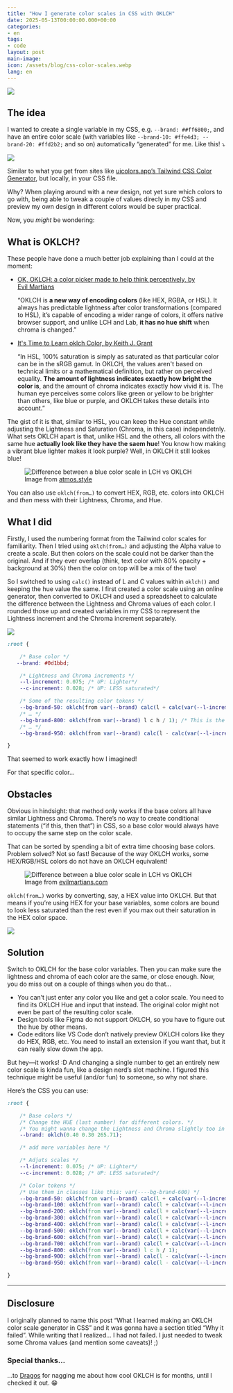 ```yaml
---
title: "How I generate color scales in CSS with OKLCH"
date: 2025-05-13T00:00:00.000+00:00
categories:
- en
tags:
- code
layout: post
main-image: 
icon: /assets/blog/css-color-scales.webp
lang: en
---
```


![](/assets/anna-color-scale-css.webp)

## The idea

I wanted to create a single variable in my CSS, e.g. `--brand: ##ff6800;`, and have an entire color scale (with variables like `--brand-10: #ffe4d3; --brand-20: #ffd2b2;` and so on) automatically “generated” for me. Like this! ⤵︎

![](/assets/color-scale-example.webp)

Similar to what you get from sites like [uicolors.app’s Tailwind CSS Color Generator](https://uicolors.app/generate), but locally, in your CSS file. 

Why? When playing around with a new design, not yet sure which colors to go with, being able to tweak a couple of values direcly in my CSS and preview my own design in different colors would be super practical.

Now, you *might* be wondering:

## What is OKLCH?

These people have done a much better job explaining than I could at the moment:

- [OK, OKLCH: a color picker made to help think perceptively, by Evil&nbsp;Martians](https://evilmartians.com/chronicles/oklch-a-color-picker-made-to-help-think-perceptively)

    “OKLCH is **a new way of encoding colors** (like HEX, RGBA, or HSL). It always has predictable lightness after color transformations (compared to HSL), it’s capable of encoding a wider range of colors, it offers native browser support, and unlike LCH and Lab, **it has no hue shift** when chroma is&nbsp;changed.”

- [It's Time to Learn oklch Color, by Keith J. Grant](https://keithjgrant.com/posts/2023/04/its-time-to-learn-oklch-color/)

    “In HSL, 100% saturation is simply as saturated as that particular color can be in the sRGB gamut. In OKLCH, the values aren't based on technical limits or a mathematical definition, but rather on perceived equality. **The amount of lightness indicates exactly how bright the color is**, and the amount of chroma indicates exactly how vivid it is. The human eye perceives some colors like green or yellow to be brighter than others, like blue or purple, and OKLCH takes these details into account.”

The gist of it is that, similar to HSL, you can keep the Hue constant while adjusting the Lightness and Saturation (Chroma, in this case) independetnly. What sets OKLCH apart is that, unlike HSL and the others, all colors with the same hue **actually look like they have the saem hue**! You know how making a vibrant blue lighter makes it look purple? Well, in OKLCH it still lookes blue! 

<figure>
  <img
    src="/assets/blue-hue-difference-atmos.webp"
    alt="Difference between a blue color scale in LCH vs OKLCH" />
  <figcaption>Image from <a href="https://atmos.style/blog/lch-vs-oklch">atmos.style</a></figcaption>
</figure>

You can also use `oklch(from…)` to convert HEX, RGB, etc. colors into OKLCH and *then* mess with their Lightness, Chroma, and Hue.

## What I did

Firstly, I used the numbering format from the Tailwind color scales for familiarity.
Then I tried using `oklch(from…)` and adjusting the Alpha value to create a scale. But then colors on the scale could not be darker than the original. And if they ever overlap (think, text color with 80% opacity + background at 30%) then the color on top will be a mix of the two!

So I switched to using `calc()` instead of L and C values within `oklch()` and keeping the hue value the same.
I first created a color scale using an online generator, then converted to OKLCH and used a spreadsheet to calculate the difference between the Lightness and Chroma values of each color. I rounded those up and created variables in my CSS to represent the Lightness increment and the Chroma increment separately.

![](/assets/color-scale-excel.webp)

```scss
:root {

    /* Base color */
   --brand: #0d1bbd;

    /* Lightness and Chroma increments */
    --l-increment: 0.075; /* UP: Lighter*/
    --c-increment: 0.028; /* UP: LESS saturated*/

    /* Some of the resulting color tokens */
    --bg-brand-50: oklch(from var(--brand) calc(l + calc(var(--l-increment) * 8)) calc(c - calc(var(--c-increment) * 8)) h / 1);
    /* … */
    --bg-brand-800: oklch(from var(--brand) l c h / 1); /* This is the base color */
    /* … */
    --bg-brand-950: oklch(from var(--brand) calc(l - calc(var(--l-increment) * 2)) calc(c - calc(var(--c-increment) * 2)) h / 1);

}
```

That seemed to work exactly how I imagined! 

For that specific color…

## Obstacles

Obvious in hindsight: that method only works if the base colors all have similar Lightness and Chroma. There’s no way to create conditional statements (“if this, then that”) in CSS, so a base color would always have to occupy the same step on the color scale.

That can be sorted by spending a bit of extra time choosing base colors. Problem solved? Not so fast! Because of the way OKLCH works, some HEX/RGB/HSL colors do not have an OKLCH equivalent!

<figure> 
    <img src="/assets/hsl-vs-oklch.webp" alt="Difference between a blue color scale in LCH vs OKLCH" /> 
    <figcaption>
        Image from <a href="https://evilmartians.com/chronicles/oklch-a-color-picker-made-to-help-think-perceptively">evilmartians.com</a>
    </figcaption> 
</figure>

`oklch(from…)` works by converting, say, a HEX value into OKLCH. But that means if you’re using HEX for your base variables, some colors are bound to look less saturated than the rest even if you max out their saturation in the HEX color space.

![](/assets/color-scale-saturation.webp)

## Solution

Switch to OKLCH for the base color variables. Then you can make sure the lightness and chroma of each color are the same, or close enough. Now, you do miss out on a couple of things when you do that…

- You can’t just enter any color you like and get a color scale. You need to find its OKLCH Hue and input that instead. The original color might not even be part of the resulting color scale.
- Design tools like Figma do not support OKLCH, so you have to figure out the hue by other means.
- Code editors like VS Code don’t natively preview OKLCH colors like they do HEX, RGB, etc. You need to install an extension if you want that, but it can really slow down the app.

But hey—it works! :D And changing a single number to get an entirely new color scale is kinda fun, like a design nerd’s slot machine. I figured this technique might be useful (and/or fun) to someone, so why not share.

Here’s the CSS you can use:

```css
:root {

    /* Base colors */
    /* Change the HUE (last number) for different colors. */
    /* You might wanna change the Lightness and Chroma slightly too in some cases. */
    --brand: oklch(0.40 0.30 265.71);

    /* add more variables here */

    /* Adjuts scales */
    --l-increment: 0.075; /* UP: Lighter*/
    --c-increment: 0.028; /* UP: LESS saturated*/

    /* Color tokens */
    /* Use them in classes like this: var(----bg-brand-600) */
    --bg-brand-50: oklch(from var(--brand) calc(l + calc(var(--l-increment) * 8)) calc(c - calc(var(--c-increment) * 8)) h / 1);
    --bg-brand-100: oklch(from var(--brand) calc(l + calc(var(--l-increment) * 7)) calc(c - calc(var(--c-increment) * 7)) h / 1);
    --bg-brand-200: oklch(from var(--brand) calc(l + calc(var(--l-increment) * 6)) calc(c - calc(var(--c-increment) * 6)) h / 1);
    --bg-brand-300: oklch(from var(--brand) calc(l + calc(var(--l-increment) * 5)) calc(c - calc(var(--c-increment) * 5)) h / 1);
    --bg-brand-400: oklch(from var(--brand) calc(l + calc(var(--l-increment) * 4)) calc(c - calc(var(--c-increment) * 4)) h / 1);
    --bg-brand-500: oklch(from var(--brand) calc(l + calc(var(--l-increment) * 3)) calc(c - calc(var(--c-increment) * 3)) h / 1);
    --bg-brand-600: oklch(from var(--brand) calc(l + calc(var(--l-increment) * 2)) calc(c - calc(var(--c-increment) * 2)) h / 1);
    --bg-brand-700: oklch(from var(--brand) calc(l + calc(var(--l-increment) * 1)) calc(c - calc(var(--c-increment) * 1)) h / 1);
    --bg-brand-800: oklch(from var(--brand) l c h / 1);
    --bg-brand-900: oklch(from var(--brand) calc(l - calc(var(--l-increment) * 1)) calc(c - calc(var(--c-increment) * 1)) h / 1);
    --bg-brand-950: oklch(from var(--brand) calc(l - calc(var(--l-increment) * 2)) calc(c - calc(var(--c-increment) * 2)) h / 1);

}
```

---

## Disclosure 
I originally planned to name this post “What I learned making an OKLCH color scale generator in CSS” and it was gonna have a section titled “Why it failed”. While writing that I realized… I had not failed. I just needed to tweak some Chroma values (and mention some caveats)! ;)

### Special thanks…
…to [Dragos](https://github.com/dragos-efy/efy) for nagging me about how cool OKLCH is for months, until I checked it out. 😁